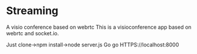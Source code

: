 # Streaming
A visio conference based on webrtc 
This is a visioconference app based on webrtc and socket.io.

Just clone->npm install->node server.js
Go go HTTPS://localhost:8000
